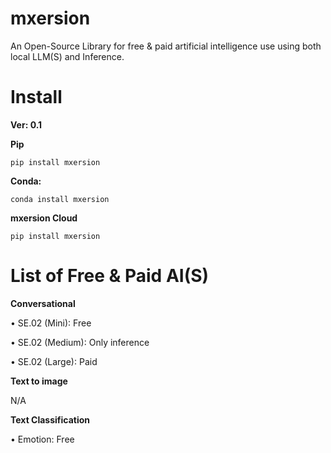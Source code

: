 # mxersion

An Open-Source Library for free & paid artificial intelligence use using both local LLM(S) and Inference.

# Install
**Ver: 0.1**

**Pip**

```shell
pip install mxersion
```

**Conda:**

```shell
conda install mxersion
```

**mxersion Cloud**
```shell
pip install mxersion
```

# List of Free & Paid AI(S)

**Conversational**

• SE.02 (Mini): Free


• SE.02 (Medium): Only inference


• SE.02 (Large): Paid

**Text to image**

N/A

**Text Classification**

• Emotion: Free 
